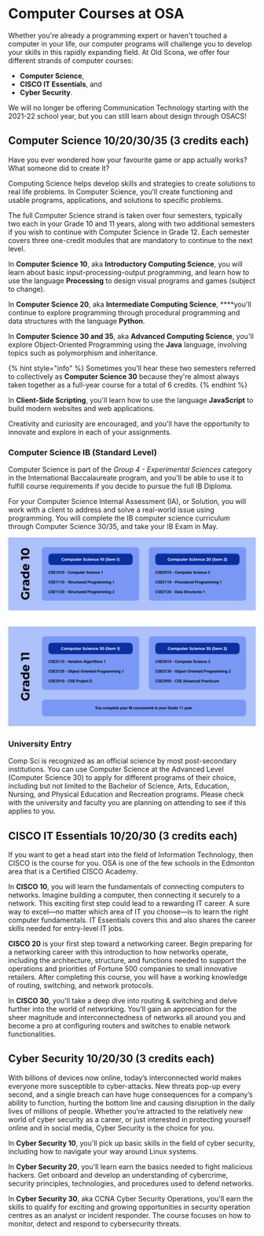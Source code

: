 # Computer Courses at OSA

Whether you're already a programming expert or haven't touched a computer in your life, our computer programs will challenge you to develop your skills in this rapidly expanding field. At Old Scona, we offer four different strands of computer courses:

* **Computer Science**,
* **CISCO IT Essentials**, and
* **Cyber Security**.

We will no longer be offering Communication Technology starting with the 2021-22 school year, but you can still learn about design through OSACS!

## Computer Science 10/20/30/35 \(3 credits each\)

Have you ever wondered how your favourite game or app actually works? What someone did to create it?

Computing Science helps develop skills and strategies to create solutions to real life problems. In Computer Science, you'll create functioning and usable programs, applications, and solutions to specific problems.

The full Computer Science strand is taken over four semesters, typically two each in your Grade 10 and 11 years, along with two additional semesters if you wish to continue with Computer Science in Grade 12. Each semester covers three one-credit modules that are mandatory to continue to the next level.

In **Computer Science 10**, aka **Introductory Computing Science**, you will learn about basic input-processing-output programming, and learn how to use the language **Processing** to design visual programs and games \(subject to change\).

In **Computer Science 20**, aka **Intermediate Computing Science**, ****you'll continue to explore programming through procedural programming and data structures with the language **Python**.

In **Computer Science 30 and 35**, aka **Advanced Computing Science**, you'll explore Object-Oriented Programming using the **Java** language, involving topics such as polymorphism and inheritance.

{% hint style="info" %}
Sometimes you'll hear these two semesters referred to collectively as **Computer Science 30** because they're almost always taken together as a full-year course for a total of 6 credits.
{% endhint %}

In **Client-Side Scripting**, you'll learn how to use the language **JavaScript** to build modern websites and web applications.

Creativity and curiosity are encouraged, and you'll have the opportunity to innovate and explore in each of your assignments.

### Computer Science IB \(Standard Level\)

Computer Science is part of the _Group 4 - Experimental Sciences_ category in the International Baccalaureate program, and you'll be able to use it to fulfill course requirements if you decide to pursue the full IB Diploma.

For your Computer Science Internal Assessment \(IA\), or Solution, you will work with a client to address and solve a real-world issue using programming. You will complete the IB computer science curriculum through Computer Science 30/35, and take your IB Exam in May.

![A typical computer science student&apos;s schedule.](.gitbook/assets/comp-sci-courses.png)

### University Entry

Comp Sci is recognized as an official science by most post-secondary institutions. You can use Computer Science at the Advanced Level \(Computer Science 30\) to apply for different programs of their choice, including but not limited to the Bachelor of Science, Arts, Education, Nursing, and Physical Education and Recreation programs. Please check with the university and faculty you are planning on attending to see if this applies to you.

## CISCO IT Essentials 10/20/30 \(3 credits each\)

If you want to get a head start into the field of Information Technology, then CISCO is the course for you. OSA is one of the few schools in the Edmonton area that is a Certified CISCO Academy.

In **CISCO 10**, you will learn the fundamentals of connecting computers to networks.  Imagine building a computer, then connecting it securely to a network. This exciting first step could lead to a rewarding IT career. A sure way to excel—no matter which area of IT you choose—is to learn the right computer fundamentals. IT Essentials covers this and also shares the career skills needed for entry-level IT jobs.

**CISCO 20** is your first step toward a networking career. Begin preparing for a networking career with this introduction to how networks operate, including the architecture, structure, and functions needed to support the operations and priorities of Fortune 500 companies to small innovative retailers. After completing this course, you will have a working knowledge of routing, switching, and network protocols.

In **CISCO 30**, you'll take a deep dive into routing & switching and delve further into the world of networking. You'll gain an appreciation for the sheer magnitude and interconnectedness of networks all around you and become a pro at configuring routers and switches to enable network functionalities.

## Cyber Security 10/20/30 \(3 credits each\)

With billions of devices now online, today’s interconnected world makes everyone more susceptible to cyber-attacks. New threats pop-up every second, and a single breach can have huge consequences for a company’s ability to function, hurting the bottom line and causing disruption in the daily lives of millions of people. Whether you’re attracted to the relatively new world of cyber security as a career, or just interested in protecting yourself online and in social media, Cyber Security is the choice for you.

In **Cyber Security 10**, you'll pick up basic skills in the field of cyber security, including how to navigate your way around Linux systems.

In **Cyber Security 20**, you'll learn earn the basics needed to fight malicious hackers. Get onboard and develop an understanding of cybercrime, security principles, technologies, and procedures used to defend networks.

In **Cyber Security 30**, aka CCNA Cyber Security Operations, you'll earn the skills to qualify for exciting and growing opportunities in security operation centres as an analyst or incident responder.  The course focuses on how to monitor, detect and respond to cybersecurity threats.


